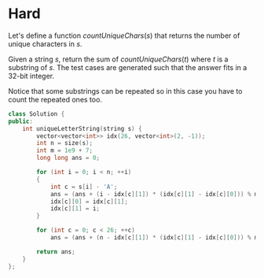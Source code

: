 # Hard

Let's define a function $countUniqueChars(s)$ that returns the number of unique characters in $s$.

Given a string $s$, return the sum of $countUniqueChars(t)$ where $t$ is a substring of $s$. The test cases are generated such that the answer fits in a 32-bit integer.

Notice that some substrings can be repeated so in this case you have to count the repeated ones too.

```cpp
class Solution {
public:
    int uniqueLetterString(string s) {
        vector<vector<int>> idx(26, vector<int>(2, -1));
        int n = size(s);
        int m = 1e9 + 7;
        long long ans = 0;

        for (int i = 0; i < n; ++i)
        {
            int c = s[i] - 'A';
            ans = (ans + (i - idx[c][1]) * (idx[c][1] - idx[c][0])) % m;
            idx[c][0] = idx[c][1];
            idx[c][1] = i;
        }

        for (int c = 0; c < 26; ++c)
            ans = (ans + (n - idx[c][1]) * (idx[c][1] - idx[c][0])) % m;

        return ans;
    }
};
```
